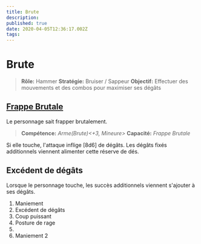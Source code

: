 ```yaml
---
title: Brute
description: 
published: true
date: 2020-04-05T12:36:17.002Z
tags: 
---
```


# Brute

> **Rôle:** Hammer 
> **Stratégie:** Bruiser / Sappeur
> **Objectif:** Effectuer des mouvements et des combos pour maximiser ses dégâts

## [Frappe Brutale](#) 

Le personnage sait frapper brutalement. 

> **Compétence:** _Arme(Brute)<+3, Mineure>_
> **Capacité:** _Frappe Brutale_

Si elle touche, l'attaque inflige [8d6] de dégâts. Les dégâts fixés additionnels viennent alimenter cette réserve de dés. 

## Excédent de dégâts

Lorsque le personnage touche, les succès additionnels viennent s'ajouter à ses dégâts. 

1. Maniement
1. Excédent de dégâts
1. Coup puissant
1. Posture de rage
1. 
1. Maniement 2